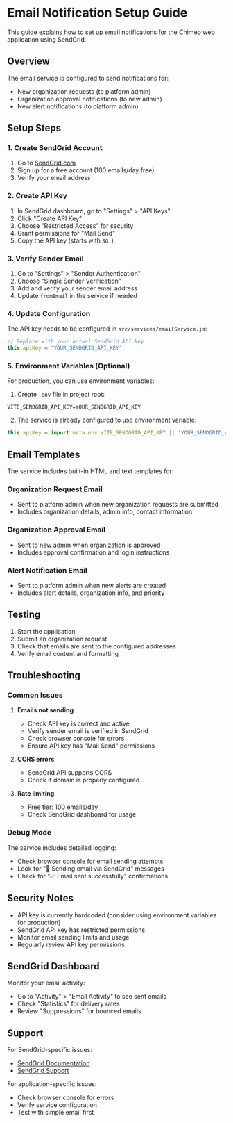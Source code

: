 # Email Notification Setup Guide

This guide explains how to set up email notifications for the Chimeo web application using SendGrid.

## Overview

The email service is configured to send notifications for:
- New organization requests (to platform admin)
- Organization approval notifications (to new admin)
- New alert notifications (to platform admin)

## Setup Steps

### 1. Create SendGrid Account

1. Go to [SendGrid.com](https://sendgrid.com/)
2. Sign up for a free account (100 emails/day free)
3. Verify your email address

### 2. Create API Key

1. In SendGrid dashboard, go to "Settings" > "API Keys"
2. Click "Create API Key"
3. Choose "Restricted Access" for security
4. Grant permissions for "Mail Send"
5. Copy the API key (starts with `SG.`)

### 3. Verify Sender Email

1. Go to "Settings" > "Sender Authentication"
2. Choose "Single Sender Verification"
3. Add and verify your sender email address
4. Update `fromEmail` in the service if needed

### 4. Update Configuration

The API key needs to be configured in `src/services/emailService.js`:

```javascript
// Replace with your actual SendGrid API key
this.apiKey = 'YOUR_SENDGRID_API_KEY'
```

### 5. Environment Variables (Optional)

For production, you can use environment variables:

1. Create `.env` file in project root:
```
VITE_SENDGRID_API_KEY=YOUR_SENDGRID_API_KEY
```

2. The service is already configured to use environment variable:
```javascript
this.apiKey = import.meta.env.VITE_SENDGRID_API_KEY || 'YOUR_SENDGRID_API_KEY'
```

## Email Templates

The service includes built-in HTML and text templates for:

### Organization Request Email
- Sent to platform admin when new organization requests are submitted
- Includes organization details, admin info, contact information

### Organization Approval Email
- Sent to new admin when organization is approved
- Includes approval confirmation and login instructions

### Alert Notification Email
- Sent to platform admin when new alerts are created
- Includes alert details, organization info, and priority

## Testing

1. Start the application
2. Submit an organization request
3. Check that emails are sent to the configured addresses
4. Verify email content and formatting

## Troubleshooting

### Common Issues

1. **Emails not sending**
   - Check API key is correct and active
   - Verify sender email is verified in SendGrid
   - Check browser console for errors
   - Ensure API key has "Mail Send" permissions

2. **CORS errors**
   - SendGrid API supports CORS
   - Check if domain is properly configured

3. **Rate limiting**
   - Free tier: 100 emails/day
   - Check SendGrid dashboard for usage

### Debug Mode

The service includes detailed logging:
- Check browser console for email sending attempts
- Look for "📧 Sending email via SendGrid" messages
- Check for "✅ Email sent successfully" confirmations

## Security Notes

- API key is currently hardcoded (consider using environment variables for production)
- SendGrid API key has restricted permissions
- Monitor email sending limits and usage
- Regularly review API key permissions

## SendGrid Dashboard

Monitor your email activity:
- Go to "Activity" > "Email Activity" to see sent emails
- Check "Statistics" for delivery rates
- Review "Suppressions" for bounced emails

## Support

For SendGrid-specific issues:
- [SendGrid Documentation](https://docs.sendgrid.com/)
- [SendGrid Support](https://support.sendgrid.com/)

For application-specific issues:
- Check browser console for errors
- Verify service configuration
- Test with simple email first